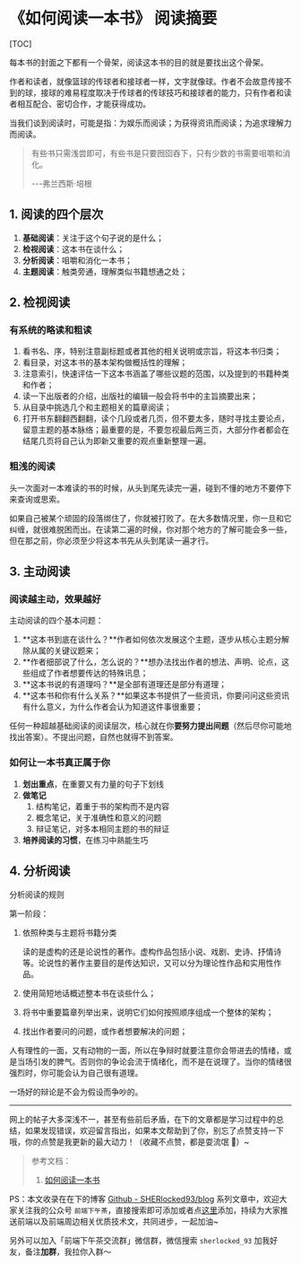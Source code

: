 # 《如何阅读一本书》 阅读摘要

[TOC]



每本书的封面之下都有一个骨架，阅读这本书的目的就是要找出这个骨架。

作者和读者，就像篮球的传球者和接球者一样，文字就像球。作者不会故意传接不到的球，接球的难易程度取决于传球者的传球技巧和接球者的能力，只有作者和读者相互配合、密切合作，才能获得成功。

当我们谈到阅读时，可能是指：为娱乐而阅读；为获得资讯而阅读；为追求理解力而阅读。

> 有些书只需浅尝即可，有些书是只要囫囵吞下，只有少数的书需要咀嚼和消化。
>
> ---弗兰西斯·培根

## 1. 阅读的四个层次

1. **基础阅读**：关注于这个句子说的是什么；
2. **检视阅读**：这本书在谈什么；
3. **分析阅读**：咀嚼和消化一本书；
4. **主题阅读**：触类旁通，理解类似书籍想通之处；

## 2. 检视阅读

### 有系统的略读和粗读

1. 看书名、序，特别注意副标题或者其他的相关说明或宗旨，将这本书归类；
2. 看目录，对这本书的基本架构做概括性的理解；
3. 注意索引，快速评估一下这本书涵盖了哪些议题的范围，以及提到的书籍种类和作者；
4. 读一下出版者的介绍，出版社的编辑一般会将书中的主旨摘要出来；
5. 从目录中挑选几个和主题相关的篇章阅读；
6. 打开书东翻翻西翻翻，读个几段或者几页，但不要太多，随时寻找主要论点，留意主题的基本脉络；最重要的是，不要忽视最后两三页，大部分作者都会在结尾几页将自己认为即新又重要的观点重新整理一遍。

### 粗浅的阅读

头一次面对一本难读的书的时候，从头到尾先读完一遍，碰到不懂的地方不要停下来查询或思索。

如果自己被某个顽固的段落绑住了，你就被打败了。在大多数情况里，你一旦和它纠缠，就很难脱困而出。在读第二遍的时候，你对那个地方的了解可能会多一些，但在那之前，你必须至少将这本书先从头到尾读一遍才行。

## 3. 主动阅读

### 阅读越主动，效果越好

主动阅读的四个基本问题：

1. **这本书到底在谈什么？**作者如何依次发展这个主题，逐步从核心主题分解除从属的关键议题来；
2. **作者细部说了什么，怎么说的？**想办法找出作者的想法、声明、论点，这些组成了作者想要传达的特殊讯息；
3. **这本书说的有道理吗？**是全部有道理还是部分有道理；
4. **这本书和你有什么关系？**如果这本书提供了一些资讯，你要问问这些资讯有什么意义，为什么作者会认为知道这件事很重要；

任何一种超越基础阅读的阅读层次，核心就在你**要努力提出间题**（然后尽你可能地找出答案）。不提出问题，自然也就得不到答案。

### 如何让一本书真正属于你

1. **划出重点**，在重要又有力量的句子下划线
2. **做笔记**
   1. 结构笔记，着重于书的架构而不是内容
   2. 概念笔记，关于准确性和意义的问题		
   3. 辩证笔记，对多本相同主题的书的辩证
3. **培养阅读的习惯**，在练习中熟能生巧

## 4. 分析阅读

分析阅读的规则

第一阶段：

1. 依照种类与主题将书籍分类

   读的是虚构的还是论说性的著作。虚构作品包括小说、戏剧、史诗、抒情诗等。论说性的著作主要目的是传达知识，又可以分为理论性作品和实用性作品。

2. 使用简短地话概述整本书在谈些什么；

3. 将书中重要篇章列举出来，说明它们如何按照顺序组成一个整体的架构；

4. 找出作者要问的问题，或作者想要解决的问题；



人有理性的一面，又有动物的一面，所以在争辩时就要注意你会带进去的情绪，或是当场引发的脾气。否则你的争论会流于情绪化，而不是在说理了。当你的情绪很强烈时，你可能会认为自己很有道理。

一场好的辩论是不会为假设而争吵的。

---

网上的帖子大多深浅不一，甚至有些前后矛盾，在下的文章都是学习过程中的总结，如果发现错误，欢迎留言指出，如果本文帮助到了你，别忘了点赞支持一下哦，你的点赞是我更新的最大动力！（收藏不点赞，都是耍流氓 🤣）~


> 参考文档：
>
> 1. [如何阅读一本书](https://book.douban.com/subject/1013208/)

PS：本文收录在在下的博客 [Github - SHERlocked93/blog](https://github.com/SHERlocked93/blog) 系列文章中，欢迎大家关注我的公众号 `前端下午茶`，直接搜索即可添加或者点[这里](https://cdn.jsdelivr.net/gh/SHERlocked93/pic@master/uPic/TJt4p2-19-56-21.jpg)添加，持续为大家推送前端以及前端周边相关优质技术文，共同进步，一起加油~

另外可以加入「前端下午茶交流群」微信群，微信搜索  `sherlocked_93` 加我好友，备注**加群**，我拉你入群～